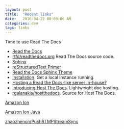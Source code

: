 ```yaml
---
layout: post
title:  "Recent links"
date:   2016-04-22 00:09:00 AM
categories: dev
tags: links
---
```


Time to use Read The Docs

- [Read the Docs](https://readthedocs.org/)
- [rtfd/readthedocs.org](https://github.com/rtfd/readthedocs.org) Read The Docs source code.
- [Sphinx](http://www.sphinx-doc.org/en/stable/)
- [reStructuredText Primer](http://www.sphinx-doc.org/en/stable/rest.html)
- [Read the Docs Sphinx Theme](https://github.com/snide/sphinx_rtd_theme)
- [Installation](http://read-the-docs.readthedocs.org/en/latest/install.html). Get a local instance running.
- [Hosting a Read the Docs-like server in-house?](http://stackoverflow.com/questions/19892310/hosting-a-read-the-docs-like-server-in-house)
- [Introducing Host The Docs](http://www.robg3d.com/2014/03/introducing-host-the-docs/). Lightweight doc hosting.
- [rgalanakis/hostthedocs](https://github.com/rgalanakis/hostthedocs). Source for Host The Docs.

[Amazon Ion](http://amznlabs.github.io/ion-docs/index.html)

[Amazon Ion Java](https://github.com/amznlabs/ion-java)

[zhaozhencn/PushRTMPStreamSync](https://github.com/zhaozhencn/PushRTMPStreamSync)

